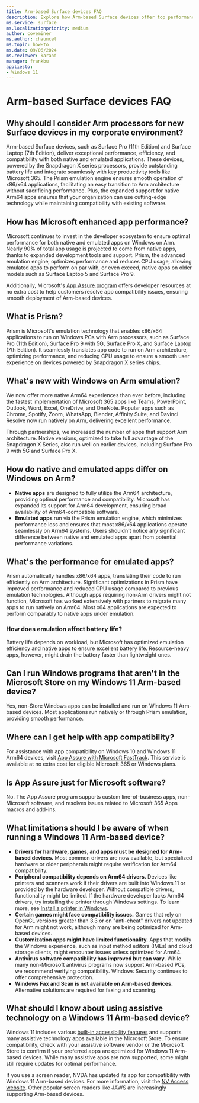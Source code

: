 ```yaml
---
title: Arm-based Surface devices FAQ
description: Explore how Arm-based Surface devices offer top performance, efficiency, and app compatibility for corporate environments.
ms.service: surface
ms.localizationpriority: medium
author: coveminer
ms.author: chauncel
ms.topic: how-to
ms.date: 09/06/2024
ms.reviewer: karand
manager: frankbu
appliesto:
- Windows 11
---
```



# Arm-based Surface devices FAQ

## Why should I consider Arm processors for new Surface devices in my corporate environment?

Arm-based Surface devices, such as Surface Pro (11th Edition) and Surface Laptop (7th Edition), deliver exceptional performance, efficiency, and compatibility with both native and emulated applications. These devices, powered by the Snapdragon X series processors, provide outstanding battery life and integrate seamlessly with key productivity tools like Microsoft 365. The Prism emulation engine ensures smooth operation of x86/x64 applications, facilitating an easy transition to Arm architecture without sacrificing performance. Plus, the expanded support for native Arm64 apps ensures that your organization can use cutting-edge technology while maintaining compatibility with existing software.

## How has Microsoft enhanced app performance?

Microsoft continues to invest in the developer ecosystem to ensure optimal performance for both native and emulated apps on Windows on Arm. Nearly 90% of total app usage is projected to come from native apps, thanks to expanded development tools and support. Prism, the advanced emulation engine, optimizes performance and reduces CPU usage, allowing emulated apps to perform on par with, or even exceed, native apps on older models such as Surface Laptop 5 and Surface Pro 9.

Additionally, Microsoft's [App Assure program](https://www.microsoft.com/fasttrack/microsoft-365/app-assure) offers developer resources at no extra cost to help customers resolve app compatibility issues, ensuring smooth deployment of Arm-based devices.

## What is Prism?

Prism is Microsoft's emulation technology that enables x86/x64 applications to run on Windows PCs with Arm processors, such as Surface Pro (11th Edition), Surface Pro 9 with 5G, Surface Pro X, and Surface Laptop (7th Edition). It seamlessly translates app code to run on Arm architecture, optimizing performance, and reducing CPU usage to ensure a smooth user experience on devices powered by Snapdragon X series chips.

## What's new with Windows on Arm emulation?

We now offer more native Arm64 experiences than ever before, including the fastest implementation of Microsoft 365 apps like Teams, PowerPoint, Outlook, Word, Excel, OneDrive, and OneNote. Popular apps such as Chrome, Spotify, Zoom, WhatsApp, Blender, Affinity Suite, and Davinci Resolve now run natively on Arm, delivering excellent performance.

Through partnerships, we increased the number of apps that support Arm architecture. Native versions, optimized to take full advantage of the Snapdragon X Series, also run well on earlier devices, including Surface Pro 9 with 5G and Surface Pro X.

## How do native and emulated apps differ on Windows on Arm?

- **Native apps** are designed to fully utilize the Arm64 architecture, providing optimal performance and compatibility. Microsoft has expanded its support for Arm64 development, ensuring broad availability of Arm64-compatible software.
- **Emulated apps** run via the Prism emulation engine, which minimizes performance loss and ensures that most x86/x64 applications operate seamlessly on Arm64 systems. Users shouldn't notice any significant difference between native and emulated apps apart from potential performance variations.

## What's the performance for emulated apps?

Prism automatically handles x86/x64 apps, translating their code to run efficiently on Arm architecture. Significant optimizations in Prism have improved performance and reduced CPU usage compared to previous emulation technologies. Although apps requiring non-Arm drivers might not function, Microsoft has worked extensively with partners to migrate many apps to run natively on Arm64. Most x64 applications are expected to perform comparably to native apps under emulation.

### How does emulation affect battery life?

Battery life depends on workload, but Microsoft has optimized emulation efficiency and native apps to ensure excellent battery life. Resource-heavy apps, however, might drain the battery faster than lightweight ones.

## Can I run Windows programs that aren't in the Microsoft Store on my Windows 11 Arm-based device?

Yes, non-Store Windows apps can be installed and run on Windows 11 Arm-based devices. Most applications run natively or through Prism emulation, providing smooth performance.

## Where can I get help with app compatibility?

For assistance with app compatibility on Windows 10 and Windows 11 Arm64 devices, visit [App Assure with Microsoft FastTrack](https://www.microsoft.com/fasttrack/microsoft-365/app-assure). This service is available at no extra cost for eligible Microsoft 365 or Windows plans.

## Is App Assure just for Microsoft software?

No. The App Assure program supports custom line-of-business apps, non-Microsoft software, and resolves issues related to Microsoft 365 Apps macros and add-ins.

## What limitations should I be aware of when running a Windows 11 Arm-based device?

- **Drivers for hardware, games, and apps must be designed for Arm-based devices.** Most common drivers are now available, but specialized hardware or older peripherals might require verification for Arm64 compatibility.
- **Peripheral compatibility depends on Arm64 drivers.** Devices like printers and scanners work if their drivers are built into Windows 11 or provided by the hardware developer. Without compatible drivers, functionality might be limited. If the hardware developer lacks Arm64 drivers, try installing the printer through Windows settings. To learn more, see [Install a printer in Windows](https://support.microsoft.com/windows/install-a-printer-in-windows-cc0724cf-793e-3542-d1ff-727e4978638b).
- **Certain games might face compatibility issues.** Games that rely on OpenGL versions greater than 3.3 or on "anti-cheat" drivers not updated for Arm might not work, although many are being optimized for Arm-based devices.
- **Customization apps might have limited functionality.** Apps that modify the Windows experience, such as input method editors (IMEs) and cloud storage clients, might encounter issues unless optimized for Arm64.
- **Antivirus software compatibility has improved but can vary.** While many non-Microsoft antivirus programs now support Arm-based PCs, we recommend verifying compatibility. Windows Security continues to offer comprehensive protection.
- **Windows Fax and Scan is not available on Arm-based devices.** Alternative solutions are required for faxing and scanning.

## What should I know about using assistive technology on a Windows 11 Arm-based device?

Windows 11 includes various [built-in accessibility features](https://www.microsoft.com/Accessibility/windows) and supports many assistive technology apps available in the Microsoft Store. To ensure compatibility, check with your assistive software vendor or the Microsoft Store to confirm if your preferred apps are optimized for Windows 11 Arm-based devices. While many assistive apps are now supported, some might still require updates for optimal performance.

If you use a screen reader, NVDA has updated its app for compatibility with Windows 11 Arm-based devices. For more information, visit the [NV Access website](https://go.microsoft.com/fwlink/?linkid=867679). Other popular screen readers like JAWS are increasingly supporting Arm-based devices.
